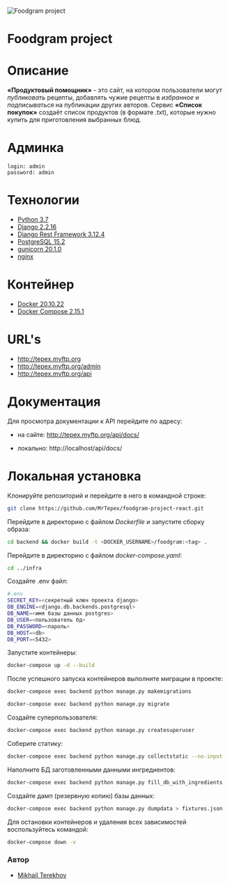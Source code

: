 ![Foodgram project](https://github.com/MrTepex/foodgram-project-react/actions/workflows/foodgram_workflow.yml/badge.svg)

# **Foodgram project**

# Описание

**«Продуктовый помощник»** - это сайт, на котором пользователи могут _публиковать_ рецепты,
добавлять чужие рецепты в _избранное_ и _подписываться_ на публикации других авторов.
Сервис **«Список покупок»** создаёт список продуктов (в формате .txt),
которые нужно купить для приготовления выбранных блюд.

# Админка

```
login: admin
password: admin
```

# Технологии

- [Python 3.7](https://www.python.org/downloads/release/python-370/)
- [Django 2.2.16](https://www.djangoproject.com/download/)
- [Django Rest Framework 3.12.4](https://www.django-rest-framework.org/)
- [PostgreSQL 15.2](https://www.postgresql.org/download/)
- [gunicorn 20.1.0](https://pypi.org/project/gunicorn/)
- [nginx](https://nginx.org/ru/download.html)

# Контейнер

- [Docker 20.10.22](https://www.docker.com/)
- [Docker Compose 2.15.1](https://docs.docker.com/compose/)

# URL's

- http://tepex.myftp.org
- http://tepex.myftp.org/admin
- http://tepex.myftp.org/api


# Документация

Для просмотра документации к API перейдите по адресу:
- на сайте:  http://tepex.myftp.org/api/docs/

- локально: http://localhost/api/docs/
# Локальная установка

Клонируйте репозиторий и перейдите в него в командной строке:
```sh
git clone https://github.com/MrTepex/foodgram-project-react.git
```
Перейдите в директорию с файлом _Dockerfile_ и запустите сборку образа:
```sh
cd backend && docker build -t <DOCKER_USERNAME>/foodgram:<tag> .
```
Перейдите в директорию с файлом _docker-compose.yaml_:
```sh
cd ../infra
```
Создайте .env файл:
```sh
#.env
SECRET_KEY=<секретный ключ проекта django>
DB_ENGINE=<django.db.backends.postgresql>
DB_NAME=<имя базы данных postgres>
DB_USER=<пользователь бд>
DB_PASSWORD=<пароль>
DB_HOST=<db>
DB_PORT=<5432>
```
Запустите контейнеры:
```sh
docker-compose up -d --build
```
После успешного запуска контейнеров выполните миграции в проекте:
```sh
docker-compose exec backend python manage.py makemigrations
```
```sh
docker-compose exec backend python manage.py migrate
```
Создайте суперпользователя:
```sh
docker-compose exec backend python manage.py createsuperuser
```
Соберите статику:
```sh
docker-compose exec backend python manage.py collectstatic --no-input
```
Наполните БД заготовленными данными ингредиентов:
```sh
docker-compose exec backend python manage.py fill_db_with_ingredients
```

Создайте дамп (резервную копию) базы данных:
```sh
docker-compose exec backend python manage.py dumpdata > fixtures.json
```
Для остановки контейнеров и удаления всех зависимостей воспользуйтесь командой:
```sh
docker-compose down -v
```

### Автор
- [Mikhail Terekhov](https://github.com/MrTepex)